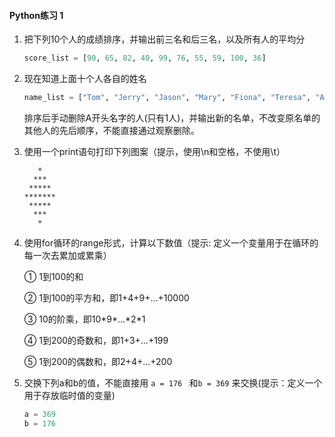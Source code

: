 #### Python练习 1

1. 把下列10个人的成绩排序，并输出前三名和后三名，以及所有人的平均分

   ```python
   score_list = [90, 65, 82, 40, 99, 76, 55, 59, 100, 36]
   ```

2. 现在知道上面十个人各自的姓名

   ```python
   name_list = ["Tom", "Jerry", "Jason", "Mary", "Fiona", "Teresa", "Alex", "John", "Ed", "Bright"]
   ```

   排序后手动删除A开头名字的人(只有1人)，并输出新的名单，不改变原名单的其他人的先后顺序，不能直接通过观察删除。

3. 使用一个print语句打印下列图案（提示，使用\n和空格，不使用\t）

   ```
      * 
     ***
    *****
   *******
    *****
     ***
      *
   ```

4. 使用for循环的range形式，计算以下数值（提示: 定义一个变量用于在循环的每一次去累加或累乘）

   ① 1到100的和

   ② 1到100的平方和，即1+4+9+...+10000

   ③ 10的阶乘，即10\*9\*...\*2\*1

   ④ 1到200的奇数和，即1+3+...+199

   ⑤ 1到200的偶数和，即2+4+...+200

5. 交换下列a和b的值，不能直接用 ```a = 176 ``` 和```b = 369``` 来交换(提示：定义一个用于存放临时值的变量)

   ```python
   a = 369
   b = 176
   ```

   